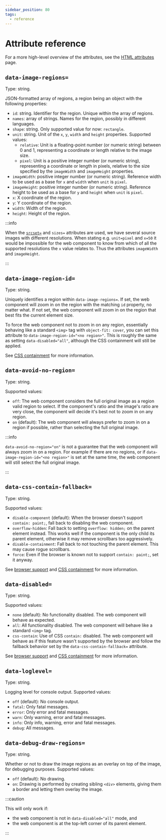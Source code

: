 ```yaml
---
sidebar_position: 80
tags:
  - reference
---
```


# Attribute reference

For a more high-level overview of the attributes, see the
[HTML attributes](html-attrs.md) page.

## `data-image-regions=`

Type: string.

JSON-formatted array of regions, a region being an object with the
following properties:

- `id`: string. Identifier for the region. Unique within the array of regions.
- `names`: array of strings. Names for the region, possibly in different
  languages.
- `shape`: string. Only supported value for now: `rectangle`.
- `unit`: string. Unit of the `x`, `y`, `width` and `height` properties.
  Supported values:
  - `relative`: Unit is a floating-point number (or numeric string) between 0
    and 1, representing a coordinate or length relative to the image size.
  - `pixel`: Unit is a positive integer number (or numeric string), representing
    a coordinate or length in pixels, relative to the size specified by the
    `imageWidth` and `imageHeight` properties.
- `imageWidth`: positive integer number (or numeric string). Reference width to
  be used as a base for `x` and `width` when `unit` is `pixel`.
- `imageHeight`: positive integer number (or numeric string). Reference height
  to be used as a base for `y` and `height` when `unit` is `pixel`.
- `x`: X coordinate of the region.
- `y`: Y coordinate of the region.
- `width`: Width of the region.
- `height`: Height of the region.

:::info

When the
[`srcset=`](https://developer.mozilla.org/en-US/docs/Web/API/HTMLImageElement/srcset)
and `sizes=` attributes are used, we have several source images with different
resolutions. When stating e.g. `unit=pixel` and `x=50` it would be impossible
for the web component to know from which of all the supported resolutions the
`x` value relates to. Thus the attributes `imageWidth` and `imageHeight`.

:::

## `data-image-region-id=`

Type: string.

Uniquely identifies a region within `data-image-regions=`. If set, the web
component will zoom in on the region with the matching `id` property, no matter
what. If not set, the web component will zoom in on the region that best fits
the current element size.

To force the web component not to zoom in on any region, essentially behaving
like a standard `<img>` tag with `object-fit: cover`, you can set this attribute
to `data-image-region-id="<no region>"`. This is roughly the same as setting
`data-disabled="all"`, although the CSS containment will still be applied.

See [CSS containment](css-containment.md) for more information.

## `data-avoid-no-region=`

Type: string.

Supported values:

- `off`: The web component considers the full original image as a region valid
  region to select. If the component's ratio and the image's ratio are very
  close, the component will decide it's best not to zoom in on any region.
- `on` (default): The web component will always prefer to zoom in on a region
  if possible, rather than selecting the full original image.

:::info

`data-avoid-no-region="on"` is not a guarantee that the web
component will always zoom in on a region. For example if there are no
regions, or if `data-image-region-id="<no region>"` is set at the same time,
the web component will still select the full original image.

:::

## `data-css-contain-fallback=`

Type: string.

Supported values:

- `disable-component` (default): When the browser doesn't support
  `contain: paint;`, fall back to disabling the web component.
- `overflow-hidden`: Fall back to setting `overflow: hidden;` on the parent
  element instead. This works well if the component is the only child its parent
  element, otherwise it may remove scrollbars too aggressively.
- `disable-containment`: Fall back to not touching the parent element. This may
  cause rogue scrollbars.
- `force`: Even if the browser is known not to support `contain: paint;`, set
  it anyway.

See [browser support](browsers.md) and
[CSS containment](css-containment.md) for more information.

## `data-disabled=`

Type: string.

Supported values:

- `none` (default): No functionality disabled. The web component will behave as
  expected.
- `all`: All functionality disabled. The web component will behave like a
  standard `<img>` tag.
- `css-contain`: Use of CSS `contain:` disabled. The web component will behave
  as if this feature wasn't supported by the browser and follow the fallback
  behavior set by the `data-css-contain-fallback=` attribute.

See [browser support](browsers.md) and
[CSS containment](css-containment.md) for more information.

## `data-loglevel=`

Type: string.

Logging level for console output. Supported values:

- `off` (default): No console output.
- `fatal`: Only fatal messages.
- `error`: Only error and fatal messages.
- `warn`: Only warning, error and fatal messages.
- `info`: Only info, warning, error and fatal messages.
- `debug`: All messages.

## `data-debug-draw-regions=`

Type: string.

Whether or not to draw the image regions as an overlay on top of the image, for
debugging purposes. Supported values:

- `off` (default): No drawing.
- `on`: Drawing is performed by creating sibling `<div>` elements, giving them
  a border and letting them overlay the image.

:::caution

This will only work if:

- the web component is not in `data-disabled="all"` mode, and
- the web component is at the top-left corner of its parent element.

:::
